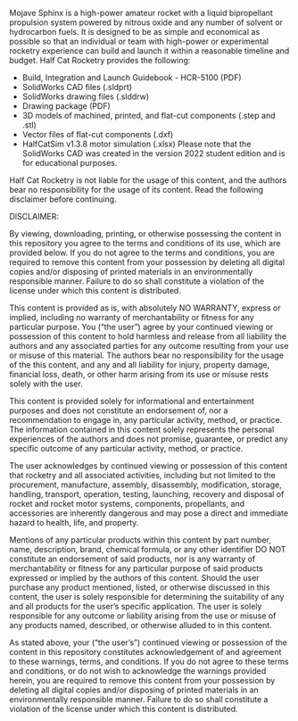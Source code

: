 Mojave Sphinx is a high-power amateur rocket with a liquid bipropellant propulsion system powered by nitrous oxide and any number of solvent or hydrocarbon fuels. It is designed to be as simple and economical as possible so that an individual or team with high-power or experimental rocketry experience can build and launch it within a reasonable timeline and budget. Half Cat Rocketry provides the following:
- Build, Integration and Launch Guidebook - HCR-5100 (PDF)
- SolidWorks CAD files (.sldprt)
- SolidWorks drawing files (.slddrw)
- Drawing package (PDF)
- 3D models of machined, printed, and flat-cut components (.step and .stl)
- Vector files of flat-cut components (.dxf)
- HalfCatSim v1.3.8 motor simulation (.xlsx)
Please note that the SolidWorks CAD was created in the version 2022 student edition and is for educational purposes.

Half Cat Rocketry is not liable for the usage of this content, and the authors bear no responsibility for the usage of its content. Read the following disclaimer before continuing.

DISCLAIMER:

By viewing, downloading, printing, or otherwise possessing the content in this repository you agree to the terms and conditions of its use, which are provided below. If you do not agree to the terms and conditions, you are required to remove this content from your possession by deleting all digital copies and/or disposing of printed materials in an environmentally responsible manner. Failure to do so shall constitute a violation of the license under which this content is distributed.

This content is provided as is, with absolutely NO WARRANTY, express or implied, including no warranty of merchantability or fitness for any particular purpose. You (“the user”) agree by your continued viewing or possession of this content to hold harmless and release from all liability the authors and any associated parties for any outcome resulting from your use or misuse of this material. The authors bear no responsibility for the usage of the this content, and any and all liability for injury, property damage, financial loss, death, or other harm arising from its use or misuse rests solely with the user.

This content is provided solely for informational and entertainment purposes and does not constitute an endorsement of, nor a recommendation to engage in, any particular activity, method, or practice. The information contained in this content solely represents the personal experiences of the authors and does not promise, guarantee, or predict any specific outcome of any particular activity, method, or practice.

The user acknowledges by continued viewing or possession of this content that rocketry and all associated activities, including but not limited to the procurement, manufacture, assembly, disassembly, modification, storage, handling, transport, operation, testing, launching, recovery and disposal of rocket and rocket motor systems, components, propellants, and accessories are inherently dangerous and may pose a direct and immediate hazard to health, life, and property.

Mentions of any particular products within this content by part number, name, description, brand, chemical formula, or any other identifier DO NOT constitute an endorsement of said products, nor is any warranty of merchantability or fitness for any particular purpose of said products expressed or implied by the authors of this content. Should the user purchase any product mentioned, listed, or otherwise discussed in this content, the user is solely responsible for determining the suitability of any and all products for the user’s specific application. The user is solely responsible for any outcome or liability arising from the use or misuse of any products named, described, or otherwise alluded to in this content.

As stated above, your (“the user’s”) continued viewing or possession of the content in this repository constitutes acknowledgement of and agreement to these warnings, terms, and conditions. If you do not agree to these terms and conditions, or do not wish to acknowledge the warnings provided herein, you are required to remove this content from your possession by deleting all digital copies and/or disposing of printed materials in an environmentally responsible manner. Failure to do so shall constitute a violation of the license under which this content is distributed.
